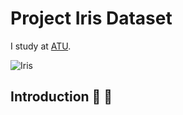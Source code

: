 # Project Iris Dataset
I study at [ATU](https://www.atu.ie).

![Iris](https://s3.amazonaws.com/assets.datacamp.com/blog_assets/Machine+Learning+R/iris-machinelearning.png)


## Introduction 👋 🐧